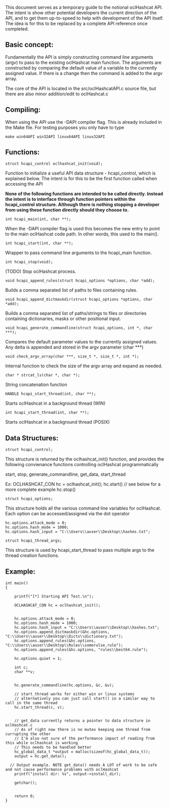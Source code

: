 This document serves as a temporary guide to the notional oclHashcat API. The intent is show other potential developers the current direction of the API, and to get them up-to-speed to help with development of the API itself. The idea is for this to be replaced by a complete API reference once completed. 


Basic concept:
--------------

Fundamentally the API is simply constructing command line arguments (argv) to pass to the existing oclHashcat main function. The arguments are constructed by comparing the default value of a variable to the currently assigned value. If there is a change then the command is added to the argv array. 

The core of the API is located in the src/oclHashcatAPI.c source file, but there are also minor addition/edit to oclHashcat.c 

Compiling:
---------------

When using the API use the -DAPI compiler flag. This is already included in the Make file. For testing purposes you only have to type

    make win64API win32API linux64API linux32API


Functions:
----------

    struct hcapi_control oclhashcat_init(void);

Function to initialize a useful API data structure - hcapi_control, which is explained below. The intent is for this to be the first function called when accessing the API

**None of the following functions are intended to be called directly. Instead the intent is to interface through function pointers within the hcapi_control structure. Although there is nothing stopping a developer from using these function directly should they choose to.**

    int hcapi_main(int, char **);

When the -DAPI compiler flag is used this becomes the new entry to point to the main oclHashcat code path. In other words, this used to the main().

    int hcapi_start(int, char **);

Wrapper to pass command line arguments to the hcapi_main function.
	
    int hcapi_stop(void);

(TODO) Stop oclHashcat process.

    void hcapi_append_rules(struct hcapi_options *options, char *add);

Builds a comma separated list of paths to files containing rules.

    void hcapi_append_dictmaskdir(struct hcapi_options *options, char *add);

Builds a comma separated list of paths/strings to files or directories containing dictionaries, masks or other positional input.

    void hcapi_generate_commandline(struct hcapi_options, int *, char ***);
	
Compares the default parameter values to the currently assigned values. Any delta is appended and stored in the argv parameter (char ***)

    void check_argv_array(char ***, size_t *, size_t *, int *);

Internal function to check the size of the argv array and expand as needed.

    char * strcat_ls(char *, char *);

String concatenation function

    HANDLE hcapi_start_thread(int, char **);

Starts oclHashcat in a background thread (WIN)

    int hcapi_start_thread(int, char **);

Starts oclHashcat in a background thread (POSIX)

Data Structures:
----------------

    struct hcapi_control;

This structure is returned by the oclhashcat_init() function, and provides the following convienance functions controlling oclHashcat programmatically

  start, stop, generate_commandline, get_data, start_thread
  
  Ex: 
  OCLHASHCAT_CON hc = oclhashcat_init();
  hc.start() // see below for a more complete example
  hc.stop() 
  
  
    struct hcapi_options;
  
This structure holds all the various command line variables for oclHashcat. Each option can be accessed/assigned via the dot operator

    hc.options.attack_mode = 0;
  	hc.options.hash_mode = 1000;
  	hc.options.hash_input = "C:\\Users\\auser\\Desktop\\hashes.txt";
  
    struct hcapi_thread_args;

This structure is used by hcapi_start_thread to pass multiple args to the thread creation functions. 



Example:
--------

    int main()
    {
    
    	printf("[*] Starting API Test.\n");
    
    	OCLHASHCAT_CON hc = oclhashcat_init();
    
    
    	hc.options.attack_mode = 0;
    	hc.options.hash_mode = 1000;
    	hc.options.hash_input = "C:\\Users\\auser\\Desktop\\hashes.txt";
    	hc.options.append_dictmaskdir(&hc.options, "C:\\Users\\auser\\Desktop\\Dicts\\dictionary.txt");
    	hc.options.append_rules(&hc.options, "C:\\Users\\auser\\Desktop\\Rules\\somerulse.rule");
    	hc.options.append_rules(&hc.options, "rules\\best64.rule");
    	
    	hc.options.quiet = 1;
    
    	int c;
    	char **v;
    
    	
    	hc.generate_commandline(hc.options, &c, &v);
    
    	// start_thread works for either win or linux systems
    	// alternatively you can just call start() in a similar way to call in the same thread
    	hc.start_thread(c, v);
    
    
    	// get_data currently returns a pointer to data structure in oclHashcat.c
    	// As of right now there is no mutex keeping one thread from currupting the other
    	// I'm also not sure of the performance impact of reading from this while oclhashcat is working
    	// This needs to be handled better
    	hc_global_data_t *output = malloc(sizeof(hc_global_data_t));
    	output = hc.get_data(); 
    
      // Output example. NOTE get_data() needs A LOT of work to be safe and not cause performance problems with oclHashcat
    	printf("install dir: %s", output->install_dir);
    
    	getchar();
    	
    
    	return 0;
    }
